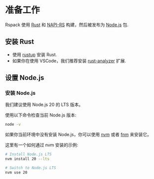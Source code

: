# 准备工作

Rspack 使用 [Rust](https://rust-lang.org/) 和 [NAPI-RS](https://napi.rs/) 构建，然后被发布为 [Node.js](https://nodejs.org/) 包.

## 安装 Rust

- 使用 [rustup](https://rustup.rs/) 安装 Rust.
- 如果你在使用 VSCode，我们推荐安装 [rust-analyzer](https://marketplace.visualstudio.com/items?itemName=rust-lang.rust-analyzer) 扩展.

## 设置 Node.js

### 安装 Node.js

我们建议使用 Node.js 20 的 LTS 版本。

使用以下命令检查当前 Node.js 版本:

```bash
node -v
```

如果你当前环境中没有安装 Node.js，你可以使用 [nvm](https://github.com/nvm-sh/nvm) 或者 [fnm](https://github.com/Schniz/fnm) 来安装它。

这里有一个如何通过 nvm 安装的示例:

```bash
# Install Node.js LTS
nvm install 20 --lts

# Switch to Node.js LTS
nvm use 20
```
